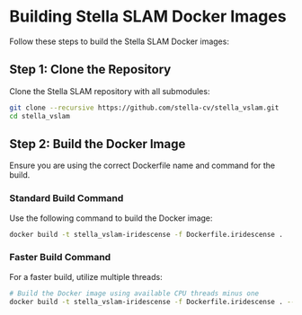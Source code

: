 # Building Stella SLAM Docker Images

Follow these steps to build the Stella SLAM Docker images:

## Step 1: Clone the Repository
Clone the Stella SLAM repository with all submodules:
```bash
git clone --recursive https://github.com/stella-cv/stella_vslam.git
cd stella_vslam
```

## Step 2: Build the Docker Image
Ensure you are using the correct Dockerfile name and command for the build.

### Standard Build Command
Use the following command to build the Docker image:
```bash
docker build -t stella_vslam-iridescense -f Dockerfile.iridescense .
```

### Faster Build Command
For a faster build, utilize multiple threads:
```bash
# Build the Docker image using available CPU threads minus one
docker build -t stella_vslam-iridescense -f Dockerfile.iridescense . --build-arg NUM_THREADS=$(expr $(nproc) - 1)

